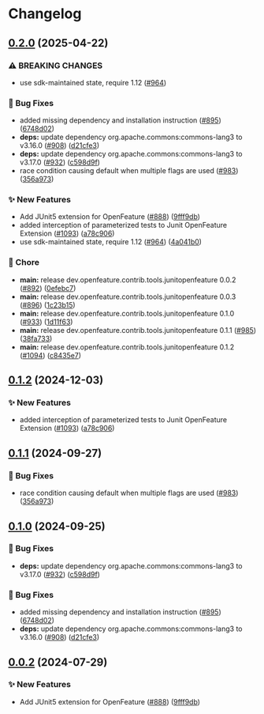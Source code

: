 # Changelog

## [0.2.0](https://github.com/jarebudev/java-sdk-contrib/compare/dev.openfeature.contrib.tools.junitopenfeature-v0.1.2...dev.openfeature.contrib.tools.junitopenfeature-v0.2.0) (2025-04-22)


### ⚠ BREAKING CHANGES

* use sdk-maintained state, require 1.12 ([#964](https://github.com/jarebudev/java-sdk-contrib/issues/964))

### 🐛 Bug Fixes

* added missing dependency and installation instruction ([#895](https://github.com/jarebudev/java-sdk-contrib/issues/895)) ([6748d02](https://github.com/jarebudev/java-sdk-contrib/commit/6748d02403f0ceecb6cb9ecdfb2fecf98423a7db))
* **deps:** update dependency org.apache.commons:commons-lang3 to v3.16.0 ([#908](https://github.com/jarebudev/java-sdk-contrib/issues/908)) ([d21cfe3](https://github.com/jarebudev/java-sdk-contrib/commit/d21cfe3ac7da1ff6e1a4dc2ee4b0db5c24ed4847))
* **deps:** update dependency org.apache.commons:commons-lang3 to v3.17.0 ([#932](https://github.com/jarebudev/java-sdk-contrib/issues/932)) ([c598d9f](https://github.com/jarebudev/java-sdk-contrib/commit/c598d9f0a61f2324fb85d72fdfea34811283c575))
* race condition causing default when multiple flags are used ([#983](https://github.com/jarebudev/java-sdk-contrib/issues/983)) ([356a973](https://github.com/jarebudev/java-sdk-contrib/commit/356a973cf2b6ddf82b8311ea200fa30df4f1d048))


### ✨ New Features

* Add JUnit5 extension for OpenFeature ([#888](https://github.com/jarebudev/java-sdk-contrib/issues/888)) ([9fff9db](https://github.com/jarebudev/java-sdk-contrib/commit/9fff9db4bcee3c3ae8128a1b2fb040f53df1d5ed))
* added interception of parameterized tests to Junit OpenFeature Extension ([#1093](https://github.com/jarebudev/java-sdk-contrib/issues/1093)) ([a78c906](https://github.com/jarebudev/java-sdk-contrib/commit/a78c906b24b53f7d25eb01aad85ed614eb30ca05))
* use sdk-maintained state, require 1.12 ([#964](https://github.com/jarebudev/java-sdk-contrib/issues/964)) ([4a041b0](https://github.com/jarebudev/java-sdk-contrib/commit/4a041b0dda9c4e460f4c2199f3bc680df0dda621))


### 🧹 Chore

* **main:** release dev.openfeature.contrib.tools.junitopenfeature 0.0.2 ([#892](https://github.com/jarebudev/java-sdk-contrib/issues/892)) ([0efebc7](https://github.com/jarebudev/java-sdk-contrib/commit/0efebc7630657a3f398caadaf652e79b525e5ef9))
* **main:** release dev.openfeature.contrib.tools.junitopenfeature 0.0.3 ([#896](https://github.com/jarebudev/java-sdk-contrib/issues/896)) ([1c23b15](https://github.com/jarebudev/java-sdk-contrib/commit/1c23b156d09011216cb57450c3ce23a309d5e657))
* **main:** release dev.openfeature.contrib.tools.junitopenfeature 0.1.0 ([#933](https://github.com/jarebudev/java-sdk-contrib/issues/933)) ([1d11f63](https://github.com/jarebudev/java-sdk-contrib/commit/1d11f630c9f2d32e1e623f80a3a4cbc0386777f2))
* **main:** release dev.openfeature.contrib.tools.junitopenfeature 0.1.1 ([#985](https://github.com/jarebudev/java-sdk-contrib/issues/985)) ([38fa733](https://github.com/jarebudev/java-sdk-contrib/commit/38fa7332cb3d0037b268bd244d060c348b4b913f))
* **main:** release dev.openfeature.contrib.tools.junitopenfeature 0.1.2 ([#1094](https://github.com/jarebudev/java-sdk-contrib/issues/1094)) ([c8435e7](https://github.com/jarebudev/java-sdk-contrib/commit/c8435e7182c3f351e8ae31492226aa0d99d126a3))

## [0.1.2](https://github.com/open-feature/java-sdk-contrib/compare/dev.openfeature.contrib.tools.junitopenfeature-v0.1.1...dev.openfeature.contrib.tools.junitopenfeature-v0.1.2) (2024-12-03)


### ✨ New Features

* added interception of parameterized tests to Junit OpenFeature Extension ([#1093](https://github.com/open-feature/java-sdk-contrib/issues/1093)) ([a78c906](https://github.com/open-feature/java-sdk-contrib/commit/a78c906b24b53f7d25eb01aad85ed614eb30ca05))

## [0.1.1](https://github.com/open-feature/java-sdk-contrib/compare/dev.openfeature.contrib.tools.junitopenfeature-v0.1.0...dev.openfeature.contrib.tools.junitopenfeature-v0.1.1) (2024-09-27)


### 🐛 Bug Fixes

* race condition causing default when multiple flags are used ([#983](https://github.com/open-feature/java-sdk-contrib/issues/983)) ([356a973](https://github.com/open-feature/java-sdk-contrib/commit/356a973cf2b6ddf82b8311ea200fa30df4f1d048))

## [0.1.0](https://github.com/open-feature/java-sdk-contrib/compare/dev.openfeature.contrib.tools.junitopenfeature-v0.0.3...dev.openfeature.contrib.tools.junitopenfeature-v0.1.0) (2024-09-25)


### 🐛 Bug Fixes

* **deps:** update dependency org.apache.commons:commons-lang3 to v3.17.0 ([#932](https://github.com/open-feature/java-sdk-contrib/issues/932)) ([c598d9f](https://github.com/open-feature/java-sdk-contrib/commit/c598d9f0a61f2324fb85d72fdfea34811283c575))


### 🐛 Bug Fixes

* added missing dependency and installation instruction ([#895](https://github.com/open-feature/java-sdk-contrib/issues/895)) ([6748d02](https://github.com/open-feature/java-sdk-contrib/commit/6748d02403f0ceecb6cb9ecdfb2fecf98423a7db))
* **deps:** update dependency org.apache.commons:commons-lang3 to v3.16.0 ([#908](https://github.com/open-feature/java-sdk-contrib/issues/908)) ([d21cfe3](https://github.com/open-feature/java-sdk-contrib/commit/d21cfe3ac7da1ff6e1a4dc2ee4b0db5c24ed4847))

## [0.0.2](https://github.com/open-feature/java-sdk-contrib/compare/dev.openfeature.contrib.tools.junitopenfeature-v0.0.1...dev.openfeature.contrib.tools.junitopenfeature-v0.0.2) (2024-07-29)


### ✨ New Features

* Add JUnit5 extension for OpenFeature ([#888](https://github.com/open-feature/java-sdk-contrib/issues/888)) ([9fff9db](https://github.com/open-feature/java-sdk-contrib/commit/9fff9db4bcee3c3ae8128a1b2fb040f53df1d5ed))
